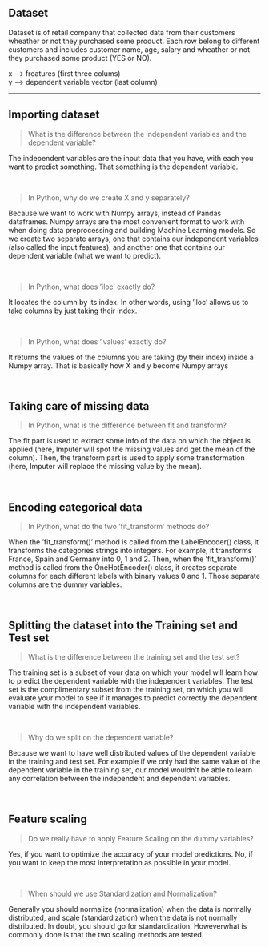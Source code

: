 ## Dataset 
Dataset is of retail company that collected data from their customers wheather or not they purchased some product.
Each row belong to different customers and includes customer name, age, salary and wheather or not they purchased some product (YES or NO).

x --> freatures  (first three colums) </br>
y --> dependent variable vector (last column)

- - - - -

## Importing dataset
> What is the difference between the independent variables and the dependent variable?<br>

The independent variables are the input data that you have, with each you want to predict something. That
something is the dependent variable.

<br>

> In Python, why do we create X and y separately?

Because we want to work with Numpy arrays, instead of Pandas dataframes. Numpy arrays are the most
convenient format to work with when doing data preprocessing and building Machine Learning models. So
we create two separate arrays, one that contains our independent variables (also called the input features),
and another one that contains our dependent variable (what we want to predict).

<br>

> In Python, what does ’iloc’ exactly do?

It locates the column by its index. In other words, using ’iloc’ allows us to take columns by just taking their
index.

<br>

> In Python, what does ’.values’ exactly do?

It returns the values of the columns you are taking (by their index) inside a Numpy array. That is basically
how X and y become Numpy arrays

<br>

## Taking care of missing data
> In Python, what is the difference between fit and transform?

The fit part is used to extract some info of the data on which the object is applied (here, Imputer will
spot the missing values and get the mean of the column). Then, the transform part is used to apply some
transformation (here, Imputer will replace the missing value by the mean).


<br>

## Encoding categorical data
> In Python, what do the two ’fit_transform’ methods do?

When the ’fit_transform()’ method is called from the LabelEncoder() class, it transforms the categories
strings into integers. For example, it transforms France, Spain and Germany into 0, 1 and 2. Then, when
the ’fit_transform()’ method is called from the OneHotEncoder() class, it creates separate columns for each
different labels with binary values 0 and 1. Those separate columns are the dummy variables.

<br>

## Splitting the dataset into the Training set and Test set
> What is the difference between the training set and the test set?


The training set is a subset of your data on which your model will learn how to predict the dependent
variable with the independent variables. The test set is the complimentary subset from the training set, on
which you will evaluate your model to see if it manages to predict correctly the dependent variable with the
independent variables.

<br>

> Why do we split on the dependent variable?


Because we want to have well distributed values of the dependent variable in the training and test set. For
example if we only had the same value of the dependent variable in the training set, our model wouldn’t be
able to learn any correlation between the independent and dependent variables.

<br>

## Feature scaling

> Do we really have to apply Feature Scaling on the dummy variables?


Yes, if you want to optimize the accuracy of your model predictions.
No, if you want to keep the most interpretation as possible in your model.

<br>

> When should we use Standardization and Normalization?

Generally you should normalize (normalization) when the data is normally distributed, and scale (standardization) 
when the data is not normally distributed. In doubt, you should go for standardization. Howeverwhat is commonly 
done is that the two scaling methods are tested.
